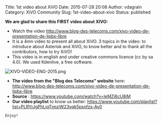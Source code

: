 Title: 1st video about XiVO
Date: 2015-07-28 20:08
Author: vdagrain
Category: XiVO Community
Slug: 1st-video-about-xivo
Status: published

**We are glad to share this FIRST video about XIVO:**

-   Watch the video
    <http://www.blog-des-telecoms.com/xivo-video-de-presentation-de-lipbx-libre>
-   It is a 4mn video to present all about XiVO. 3 topics in the video:
    to introduce about Asterisk and XiVO, to know better and to thank
    all the contributors, how to try XiVO!
-   This video is in english and under creative commons licence (cc by
    sa 4.0). We used Kdenlive, a free software.

![XIVO-VIDEO-ENG-2015.png](/images/blog/XIVO-VIDEO-ENG-2015.png "XIVO-VIDEO-ENG-2015.png, juil. 2015")

-   **The video from the "Blog des Telecoms" website** here:
    <http://www.blog-des-telecoms.com/xivo-video-de-presentation-de-lipbx-libre>
-   **Source** : <https://www.youtube.com/watch?v=leMZi6cU8iM>
-   **Our video playlist** to know us better:
    <https://www.youtube.com/playlist?list=PLRYrJgPhLiqTjmzjW23vqk5psnfzs-Ay0>

<!-- -->

~~~
Enjoy!
~~~


</p>


